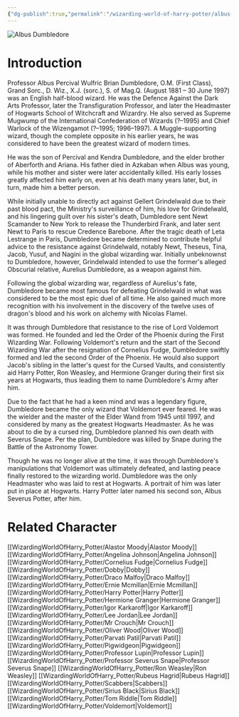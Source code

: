 ```yaml
---
{"dg-publish":true,"permalink":"/wizarding-world-of-harry-potter/albus-dumbledore/","dgPassFrontmatter":true,"created":"","updated":""}
---
```


![Albus Dumbledore](http://rxbg5ysja.bkt.gdipper.com/Albus_Dumbledore.png)
# Introduction
Professor Albus Percival Wulfric Brian Dumbledore, O.M. (First Class), Grand Sorc., D. Wiz., X.J. (sorc.), S. of Mag.Q. (August 1881 – 30 June 1997) was an English half-blood wizard. He was the Defence Against the Dark Arts Professor, later the Transfiguration Professor, and later the Headmaster of Hogwarts School of Witchcraft and Wizardry. He also served as Supreme Mugwump of the International Confederation of Wizards (?–1995) and Chief Warlock of the Wizengamot (?–1995; 1996–1997). A Muggle-supporting wizard, though the complete opposite in his earlier years, he was considered to have been the greatest wizard of modern times.

He was the son of Percival and Kendra Dumbledore, and the elder brother of Aberforth and Ariana. His father died in Azkaban when Albus was young, while his mother and sister were later accidentally killed. His early losses greatly affected him early on, even at his death many years later, but, in turn, made him a better person.

While initially unable to directly act against Gellert Grindelwald due to their past blood pact, the Ministry's surveillance of him, his love for Grindelwald, and his lingering guilt over his sister's death, Dumbledore sent Newt Scamander to New York to release the Thunderbird Frank, and later sent Newt to Paris to rescue Credence Barebone. After the tragic death of Leta Lestrange in Paris, Dumbledore became determined to contribute helpful advice to the resistance against Grindelwald, notably Newt, Theseus, Tina, Jacob, Yusuf, and Nagini in the global wizarding war. Initially unbeknownst to Dumbledore, however, Grindelwald intended to use the former's alleged Obscurial relative, Aurelius Dumbledore, as a weapon against him.

Following the global wizarding war, regardless of Aurelius's fate, Dumbledore became most famous for defeating Grindelwald in what was considered to be the most epic duel of all time. He also gained much more recognition with his involvement in the discovery of the twelve uses of dragon's blood and his work on alchemy with Nicolas Flamel.

It was through Dumbledore that resistance to the rise of Lord Voldemort was formed. He founded and led the Order of the Phoenix during the First Wizarding War. Following Voldemort's return and the start of the Second Wizarding War after the resignation of Cornelius Fudge, Dumbledore swiftly formed and led the second Order of the Phoenix. He would also support Jacob's sibling in the latter's quest for the Cursed Vaults, and consistently aid Harry Potter, Ron Weasley, and Hermione Granger during their first six years at Hogwarts, thus leading them to name Dumbledore's Army after him.

Due to the fact that he had a keen mind and was a legendary figure, Dumbledore became the only wizard that Voldemort ever feared. He was the wielder and the master of the Elder Wand from 1945 until 1997, and considered by many as the greatest Hogwarts Headmaster. As he was about to die by a cursed ring, Dumbledore planned his own death with Severus Snape. Per the plan, Dumbledore was killed by Snape during the Battle of the Astronomy Tower.

Though he was no longer alive at the time, it was through Dumbledore's manipulations that Voldemort was ultimately defeated, and lasting peace finally restored to the wizarding world. Dumbledore was the only Headmaster who was laid to rest at Hogwarts. A portrait of him was later put in place at Hogwarts. Harry Potter later named his second son, Albus Severus Potter, after him.

# Related Character
[[WizardingWorldOfHarry_Potter/Alastor Moody\|Alastor Moody]]
[[WizardingWorldOfHarry_Potter/Angelina Johnson\|Angelina Johnson]]
[[WizardingWorldOfHarry_Potter/Cornelius Fudge\|Cornelius Fudge]]
[[WizardingWorldOfHarry_Potter/Dobby\|Dobby]]
[[WizardingWorldOfHarry_Potter/Draco Malfoy\|Draco Malfoy]]
[[WizardingWorldOfHarry_Potter/Ernie Mcmillan\|Ernie Mcmillan]]
[[WizardingWorldOfHarry_Potter/Harry Potter\|Harry Potter]]
[[WizardingWorldOfHarry_Potter/Hermione Granger\|Hermione Granger]]
[[WizardingWorldOfHarry_Potter/Igor Karkaroff\|Igor Karkaroff]]
[[WizardingWorldOfHarry_Potter/Lee Jordan\|Lee Jordan]]
[[WizardingWorldOfHarry_Potter/Mr Crouch\|Mr Crouch]]
[[WizardingWorldOfHarry_Potter/Oliver Wood\|Oliver Wood]]
[[WizardingWorldOfHarry_Potter/Parvati Patil\|Parvati Patil]]
[[WizardingWorldOfHarry_Potter/Pigwidgeon\|Pigwidgeon]]
[[WizardingWorldOfHarry_Potter/Professor Lupin\|Professor Lupin]]
[[WizardingWorldOfHarry_Potter/Professor Severus Snape\|Professor Severus Snape]]
[[WizardingWorldOfHarry_Potter/Ron Weasley\|Ron Weasley]]
[[WizardingWorldOfHarry_Potter/Rubeus Hagrid\|Rubeus Hagrid]]
[[WizardingWorldOfHarry_Potter/Scabbers\|Scabbers]]
[[WizardingWorldOfHarry_Potter/Sirius Black\|Sirius Black]]
[[WizardingWorldOfHarry_Potter/Tom Riddle\|Tom Riddle]]
[[WizardingWorldOfHarry_Potter/Voldemort\|Voldemort]]
